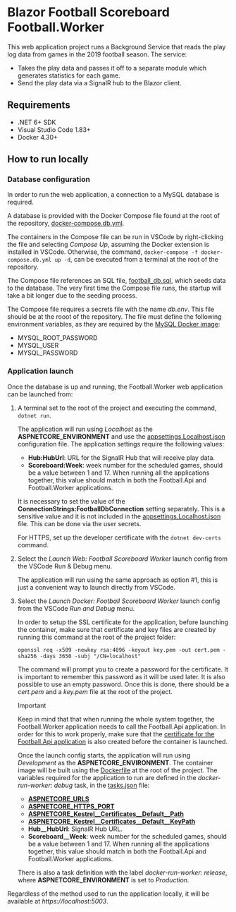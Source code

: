# Blazor Football Scoreboard Football.Worker

This web application project runs a Background Service that reads the play log data from games in the 2019 football season. The service:

- Takes the play data and passes it off to a separate module which generates statistics for each game.
- Send the play data via a SignalR hub to the Blazor client.

## Requirements

- .NET 6+ SDK
- Visual Studio Code 1.83+
- Docker 4.30+

## How to run locally

### Database configuration

In order to run the web application, a connection to a MySQL database is required.

A database is provided with the Docker Compose file found at the root of the repository, [docker-compose.db.yml](/docker-compose.db.yml).

The containers in the Compose file can be run in VSCode by right-clicking the file and selecting *Compose Up*, assuming the Docker extension is installed in VSCode. Otherwise, the command, `docker-compose -f docker-compose.db.yml up -d`, can be executed from a terminal at the root of the repository.

The Compose file references an SQL file, [football_db.sql](/data/football_db.sql), which seeds data to the database. The very first time the Compose file runs, the startup will take a bit longer due to the seeding process.

The Compose file requires a secrets file with the name *db.env*. This file should be at the rooot of the repository. The file must define the following environment variables, as they are required by the [MySQL Docker image](https://hub.docker.com/_/mysql/):
- MYSQL_ROOT_PASSWORD
- MYSQL_USER
- MYSQL_PASSWORD

### Application launch

Once the database is up and running, the Football.Worker web application can be launched from:

1. A terminal set to the root of the project and executing the command, `dotnet run`.

    The application will run using *Localhost* as the **ASPNETCORE_ENVIRONMENT** and use the [appsettings.Localhost.json](/src/Hosts/Worker/appsettings.Localhost.json) configuration file. The application settings require the following values:
    - **Hub:HubUrl**: URL for the SignalR Hub that will receive play data.
    - **Scoreboard:Week**: week number for the scheduled games, should be a value between 1 and 17. When running all the applications together, this value should match in both the Football.Api and Football.Worker applications.

    It is necessary to set the value of the **ConnectionStrings:FootballDbConnection** setting separately. This is a sensitive value and it is not included in the [appsettings.Localhost.json](/src/Hosts/Worker/appsettings.Localhost.json) file. This can be done via the user secrets.

    For HTTPS, set up the developer certificate with the `dotnet dev-certs` command.

2. Select the *Launch Web: Football Scoreboard Worker* launch config from the VSCode Run & Debug menu.

    The application will run using the same approach as option #1, this is just a convenient way to launch directly from VSCode.

3. Select the *Launch Docker: Football Scoreboard Worker* launch config from the VSCode *Run and Debug* menu.

    In order to setup the SSL certificate for the application, before launching the container, make sure that certificate and key files are created by running this command at the root of the project folder:

    ```
    openssl req -x509 -newkey rsa:4096 -keyout key.pem -out cert.pem -sha256 -days 3650 -subj "/CN=localhost"
    ```

    The command will prompt you to create a password for the certificate. It is important to remember this password as it will be used later. It is also possible to use an empty password. Once this is done, there should be a *cert.pem* and a *key.pem* file at the root of the project.

    > [!IMPORTANT]
    > Keep in mind that that when running the whole system together, the Football.Worker application needs to call the Football.Api application. In order for this to work properly, make sure that the [certificate for the Football.Api application](https://github.com/rolspace/blazor-football-scoreboard/tree/main/src/Hosts/Api#application-launch) is also created before the container is launched.

    Once the launch config starts, the application will run using *Development* as the **ASPNETCORE_ENVIRONMENT**.
    The container image will be built using the [Dockerfile](/src/Hosts/Worker/Dockerfile) at the root of the project. The variables required for the application to run are defined in the  *docker-run-worker: debug* task, in the [tasks.json](/tasks.json) file:

    - [**ASPNETCORE_URLS**](https://learn.microsoft.com/en-us/aspnet/core/fundamentals/host/web-host?view=aspnetcore-6.0#server-urls)
    - [**ASPNETCORE_HTTPS_PORT**](https://learn.microsoft.com/en-us/aspnet/core/fundamentals/host/web-host?view=aspnetcore-6.0#https-port)
    - [**ASPNETCORE_Kestrel__Certificates__Default__Path**](https://learn.microsoft.com/en-us/aspnet/core/fundamentals/servers/kestrel/endpoints?view=aspnetcore-8.0#certificate-sources)
    - [**ASPNETCORE_Kestrel__Certificates__Default__KeyPath**](https://learn.microsoft.com/en-us/aspnet/core/fundamentals/servers/kestrel/endpoints?view=aspnetcore-8.0#certificate-sources)
    - **Hub__HubUrl**: SignalR Hub URL.
    - **Scoreboard__Week**: week number for the scheduled games, should be a value between 1 and 17. When running all the applications together, this value should match in both the Football.Api and Football.Worker applications.

    There is also a task definition with the label *docker-run-worker: release*, where **ASPNETCORE_ENVIRONMENT** is set to *Production*.

Regardless of the method used to run the application locally, it will be available at *https&#65279;://localhost:5003*.
